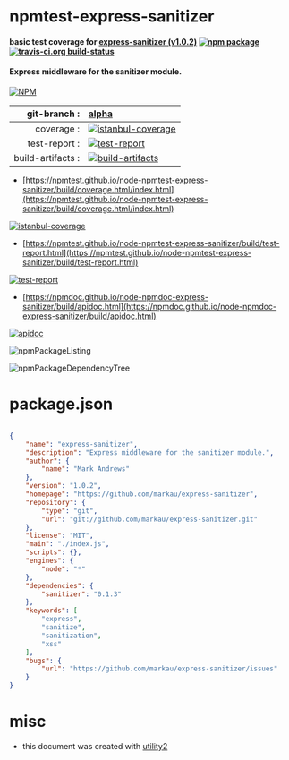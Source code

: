 # npmtest-express-sanitizer

#### basic test coverage for  [express-sanitizer (v1.0.2)](https://github.com/markau/express-sanitizer)  [![npm package](https://img.shields.io/npm/v/npmtest-express-sanitizer.svg?style=flat-square)](https://www.npmjs.org/package/npmtest-express-sanitizer) [![travis-ci.org build-status](https://api.travis-ci.org/npmtest/node-npmtest-express-sanitizer.svg)](https://travis-ci.org/npmtest/node-npmtest-express-sanitizer)

#### Express middleware for the sanitizer module.

[![NPM](https://nodei.co/npm/express-sanitizer.png?downloads=true&downloadRank=true&stars=true)](https://www.npmjs.com/package/express-sanitizer)

| git-branch : | [alpha](https://github.com/npmtest/node-npmtest-express-sanitizer/tree/alpha)|
|--:|:--|
| coverage : | [![istanbul-coverage](https://npmtest.github.io/node-npmtest-express-sanitizer/build/coverage.badge.svg)](https://npmtest.github.io/node-npmtest-express-sanitizer/build/coverage.html/index.html)|
| test-report : | [![test-report](https://npmtest.github.io/node-npmtest-express-sanitizer/build/test-report.badge.svg)](https://npmtest.github.io/node-npmtest-express-sanitizer/build/test-report.html)|
| build-artifacts : | [![build-artifacts](https://npmtest.github.io/node-npmtest-express-sanitizer/glyphicons_144_folder_open.png)](https://github.com/npmtest/node-npmtest-express-sanitizer/tree/gh-pages/build)|

- [https://npmtest.github.io/node-npmtest-express-sanitizer/build/coverage.html/index.html](https://npmtest.github.io/node-npmtest-express-sanitizer/build/coverage.html/index.html)

[![istanbul-coverage](https://npmtest.github.io/node-npmtest-express-sanitizer/build/screenCapture.buildCi.browser.%252Ftmp%252Fbuild%252Fcoverage.lib.html.png)](https://npmtest.github.io/node-npmtest-express-sanitizer/build/coverage.html/index.html)

- [https://npmtest.github.io/node-npmtest-express-sanitizer/build/test-report.html](https://npmtest.github.io/node-npmtest-express-sanitizer/build/test-report.html)

[![test-report](https://npmtest.github.io/node-npmtest-express-sanitizer/build/screenCapture.buildCi.browser.%252Ftmp%252Fbuild%252Ftest-report.html.png)](https://npmtest.github.io/node-npmtest-express-sanitizer/build/test-report.html)

- [https://npmdoc.github.io/node-npmdoc-express-sanitizer/build/apidoc.html](https://npmdoc.github.io/node-npmdoc-express-sanitizer/build/apidoc.html)

[![apidoc](https://npmdoc.github.io/node-npmdoc-express-sanitizer/build/screenCapture.buildCi.browser.%252Ftmp%252Fbuild%252Fapidoc.html.png)](https://npmdoc.github.io/node-npmdoc-express-sanitizer/build/apidoc.html)

![npmPackageListing](https://npmtest.github.io/node-npmtest-express-sanitizer/build/screenCapture.npmPackageListing.svg)

![npmPackageDependencyTree](https://npmtest.github.io/node-npmtest-express-sanitizer/build/screenCapture.npmPackageDependencyTree.svg)



# package.json

```json

{
    "name": "express-sanitizer",
    "description": "Express middleware for the sanitizer module.",
    "author": {
        "name": "Mark Andrews"
    },
    "version": "1.0.2",
    "homepage": "https://github.com/markau/express-sanitizer",
    "repository": {
        "type": "git",
        "url": "git://github.com/markau/express-sanitizer.git"
    },
    "license": "MIT",
    "main": "./index.js",
    "scripts": {},
    "engines": {
        "node": "*"
    },
    "dependencies": {
        "sanitizer": "0.1.3"
    },
    "keywords": [
        "express",
        "sanitize",
        "sanitization",
        "xss"
    ],
    "bugs": {
        "url": "https://github.com/markau/express-sanitizer/issues"
    }
}
```



# misc
- this document was created with [utility2](https://github.com/kaizhu256/node-utility2)
